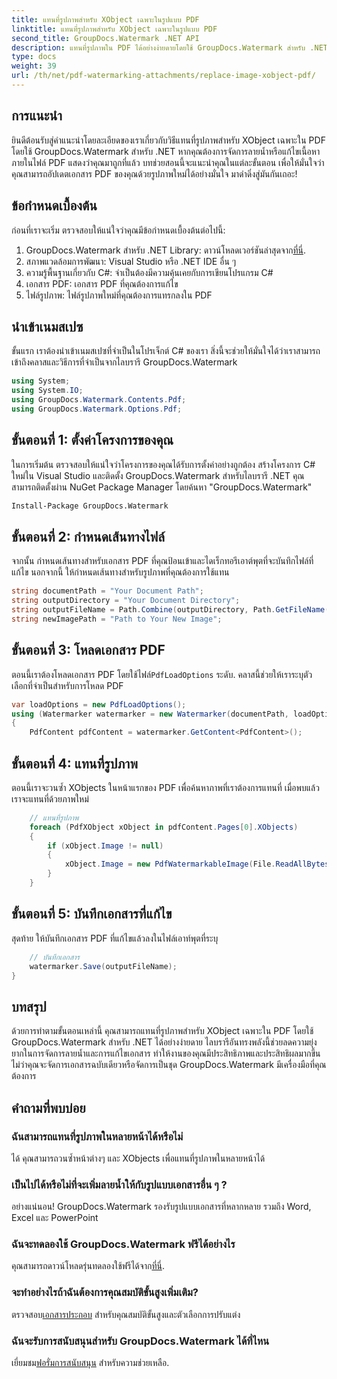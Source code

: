 ```yaml
---
title: แทนที่รูปภาพสำหรับ XObject เฉพาะในรูปแบบ PDF
linktitle: แทนที่รูปภาพสำหรับ XObject เฉพาะในรูปแบบ PDF
second_title: GroupDocs.Watermark .NET API
description: แทนที่รูปภาพใน PDF ได้อย่างง่ายดายโดยใช้ GroupDocs.Watermark สำหรับ .NET พร้อมคำแนะนำทีละขั้นตอนนี้ เหมาะสำหรับการจัดการเนื้อหา PDF อย่างมีประสิทธิภาพ
type: docs
weight: 39
url: /th/net/pdf-watermarking-attachments/replace-image-xobject-pdf/
---
```

## การแนะนำ
ยินดีต้อนรับสู่คำแนะนำโดยละเอียดของเราเกี่ยวกับวิธีแทนที่รูปภาพสำหรับ XObject เฉพาะใน PDF โดยใช้ GroupDocs.Watermark สำหรับ .NET หากคุณต้องการจัดการลายน้ำหรือแก้ไขเนื้อหาภายในไฟล์ PDF แสดงว่าคุณมาถูกที่แล้ว บทช่วยสอนนี้จะแนะนำคุณในแต่ละขั้นตอน เพื่อให้มั่นใจว่าคุณสามารถอัปเดตเอกสาร PDF ของคุณด้วยรูปภาพใหม่ได้อย่างมั่นใจ มาดำดิ่งสู่มันกันเถอะ!
## ข้อกำหนดเบื้องต้น
ก่อนที่เราจะเริ่ม ตรวจสอบให้แน่ใจว่าคุณมีข้อกำหนดเบื้องต้นต่อไปนี้:
1.  GroupDocs.Watermark สำหรับ .NET Library: ดาวน์โหลดเวอร์ชันล่าสุดจาก[ที่นี่](https://releases.groupdocs.com/Watermark/net/).
2. สภาพแวดล้อมการพัฒนา: Visual Studio หรือ .NET IDE อื่น ๆ
3. ความรู้พื้นฐานเกี่ยวกับ C#: จำเป็นต้องมีความคุ้นเคยกับการเขียนโปรแกรม C#
4. เอกสาร PDF: เอกสาร PDF ที่คุณต้องการแก้ไข
5. ไฟล์รูปภาพ: ไฟล์รูปภาพใหม่ที่คุณต้องการแทรกลงใน PDF

## นำเข้าเนมสเปซ
ขั้นแรก เราต้องนำเข้าเนมสเปซที่จำเป็นในโปรเจ็กต์ C# ของเรา สิ่งนี้จะช่วยให้มั่นใจได้ว่าเราสามารถเข้าถึงคลาสและวิธีการที่จำเป็นจากไลบรารี GroupDocs.Watermark
```csharp
using System;
using System.IO;
using GroupDocs.Watermark.Contents.Pdf;
using GroupDocs.Watermark.Options.Pdf;
```
## ขั้นตอนที่ 1: ตั้งค่าโครงการของคุณ
ในการเริ่มต้น ตรวจสอบให้แน่ใจว่าโครงการของคุณได้รับการตั้งค่าอย่างถูกต้อง สร้างโครงการ C# ใหม่ใน Visual Studio และติดตั้ง GroupDocs.Watermark สำหรับไลบรารี .NET คุณสามารถติดตั้งผ่าน NuGet Package Manager โดยค้นหา "GroupDocs.Watermark"
```sh
Install-Package GroupDocs.Watermark
```
## ขั้นตอนที่ 2: กำหนดเส้นทางไฟล์
จากนั้น กำหนดเส้นทางสำหรับเอกสาร PDF ที่คุณป้อนเข้าและไดเร็กทอรีเอาต์พุตที่จะบันทึกไฟล์ที่แก้ไข นอกจากนี้ ให้กำหนดเส้นทางสำหรับรูปภาพที่คุณต้องการใช้แทน
```csharp
string documentPath = "Your Document Path";
string outputDirectory = "Your Document Directory";
string outputFileName = Path.Combine(outputDirectory, Path.GetFileName(documentPath));
string newImagePath = "Path to Your New Image";
```
## ขั้นตอนที่ 3: โหลดเอกสาร PDF
 ตอนนี้เราต้องโหลดเอกสาร PDF โดยใช้ไฟล์`PdfLoadOptions` ระดับ. คลาสนี้ช่วยให้เราระบุตัวเลือกที่จำเป็นสำหรับการโหลด PDF
```csharp
var loadOptions = new PdfLoadOptions();
using (Watermarker watermarker = new Watermarker(documentPath, loadOptions))
{
    PdfContent pdfContent = watermarker.GetContent<PdfContent>();
```
## ขั้นตอนที่ 4: แทนที่รูปภาพ
ตอนนี้เราจะวนซ้ำ XObjects ในหน้าแรกของ PDF เพื่อค้นหาภาพที่เราต้องการแทนที่ เมื่อพบแล้วเราจะแทนที่ด้วยภาพใหม่
```csharp
    // แทนที่รูปภาพ
    foreach (PdfXObject xObject in pdfContent.Pages[0].XObjects)
    {
        if (xObject.Image != null)
        {
            xObject.Image = new PdfWatermarkableImage(File.ReadAllBytes(newImagePath));
        }
    }
```
## ขั้นตอนที่ 5: บันทึกเอกสารที่แก้ไข
สุดท้าย ให้บันทึกเอกสาร PDF ที่แก้ไขแล้วลงในไฟล์เอาท์พุตที่ระบุ
```csharp
    // บันทึกเอกสาร
    watermarker.Save(outputFileName);
}
```

## บทสรุป
ด้วยการทำตามขั้นตอนเหล่านี้ คุณสามารถแทนที่รูปภาพสำหรับ XObject เฉพาะใน PDF โดยใช้ GroupDocs.Watermark สำหรับ .NET ได้อย่างง่ายดาย ไลบรารีอันทรงพลังนี้ช่วยลดความยุ่งยากในการจัดการลายน้ำและการแก้ไขเอกสาร ทำให้งานของคุณมีประสิทธิภาพและประสิทธิผลมากขึ้น ไม่ว่าคุณจะจัดการเอกสารฉบับเดียวหรือจัดการเป็นชุด GroupDocs.Watermark มีเครื่องมือที่คุณต้องการ
## คำถามที่พบบ่อย
### ฉันสามารถแทนที่รูปภาพในหลายหน้าได้หรือไม่
ได้ คุณสามารถวนซ้ำหน้าต่างๆ และ XObjects เพื่อแทนที่รูปภาพในหลายหน้าได้
### เป็นไปได้หรือไม่ที่จะเพิ่มลายน้ำให้กับรูปแบบเอกสารอื่น ๆ ?
อย่างแน่นอน! GroupDocs.Watermark รองรับรูปแบบเอกสารที่หลากหลาย รวมถึง Word, Excel และ PowerPoint
### ฉันจะทดลองใช้ GroupDocs.Watermark ฟรีได้อย่างไร
 คุณสามารถดาวน์โหลดรุ่นทดลองใช้ฟรีได้จาก[ที่นี่](https://releases.groupdocs.com/).
### จะทำอย่างไรถ้าฉันต้องการคุณสมบัติขั้นสูงเพิ่มเติม?
 ตรวจสอบ[เอกสารประกอบ](https://reference.groupdocs.com/Watermark/net/) สำหรับคุณสมบัติขั้นสูงและตัวเลือกการปรับแต่ง
### ฉันจะรับการสนับสนุนสำหรับ GroupDocs.Watermark ได้ที่ไหน
 เยี่ยมชม[ฟอรั่มการสนับสนุน](https://forum.groupdocs.com/c/watermark/19) สำหรับความช่วยเหลือ.